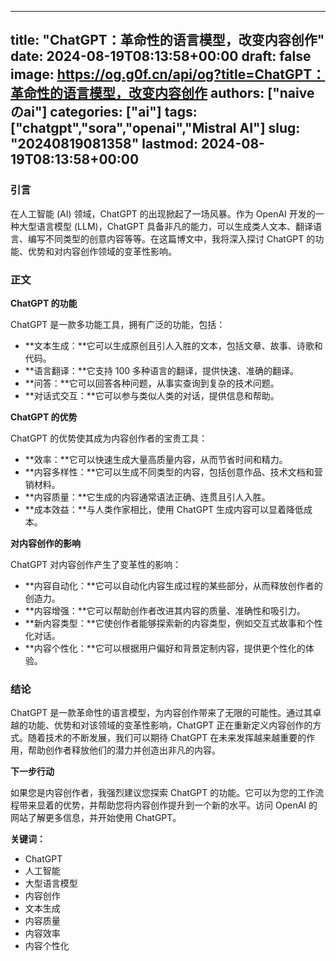 
---
title: "ChatGPT：革命性的语言模型，改变内容创作"
date: 2024-08-19T08:13:58+00:00
draft: false
image: https://og.g0f.cn/api/og?title=ChatGPT：革命性的语言模型，改变内容创作
authors: ["naiveのai"]
categories: ["ai"]
tags: ["chatgpt","sora","openai","Mistral AI"]
slug: "20240819081358"
lastmod: 2024-08-19T08:13:58+00:00
---
### 引言

在人工智能 (AI) 领域，ChatGPT 的出现掀起了一场风暴。作为 OpenAI 开发的一种大型语言模型 (LLM)，ChatGPT 具备非凡的能力，可以生成类人文本、翻译语言、编写不同类型的创意内容等等。在这篇博文中，我将深入探讨 ChatGPT 的功能、优势和对内容创作领域的变革性影响。

### 正文

**ChatGPT 的功能**

ChatGPT 是一款多功能工具，拥有广泛的功能，包括：

- **文本生成：**它可以生成原创且引人入胜的文本，包括文章、故事、诗歌和代码。
- **语言翻译：**它支持 100 多种语言的翻译，提供快速、准确的翻译。
- **问答：**它可以回答各种问题，从事实查询到复杂的技术问题。
- **对话式交互：**它可以参与类似人类的对话，提供信息和帮助。

**ChatGPT 的优势**

ChatGPT 的优势使其成为内容创作者的宝贵工具：

- **效率：**它可以快速生成大量高质量内容，从而节省时间和精力。
- **内容多样性：**它可以生成不同类型的内容，包括创意作品、技术文档和营销材料。
- **内容质量：**它生成的内容通常语法正确、连贯且引人入胜。
- **成本效益：**与人类作家相比，使用 ChatGPT 生成内容可以显着降低成本。

**对内容创作的影响**

ChatGPT 对内容创作产生了变革性的影响：

- **内容自动化：**它可以自动化内容生成过程的某些部分，从而释放创作者的创造力。
- **内容增强：**它可以帮助创作者改进其内容的质量、准确性和吸引力。
- **新内容类型：**它使创作者能够探索新的内容类型，例如交互式故事和个性化对话。
- **内容个性化：**它可以根据用户偏好和背景定制内容，提供更个性化的体验。

### 结论

ChatGPT 是一款革命性的语言模型，为内容创作带来了无限的可能性。通过其卓越的功能、优势和对该领域的变革性影响，ChatGPT 正在重新定义内容创作的方式。随着技术的不断发展，我们可以期待 ChatGPT 在未来发挥越来越重要的作用，帮助创作者释放他们的潜力并创造出非凡的内容。

**下一步行动**

如果您是内容创作者，我强烈建议您探索 ChatGPT 的功能。它可以为您的工作流程带来显着的优势，并帮助您将内容创作提升到一个新的水平。访问 OpenAI 的网站了解更多信息，并开始使用 ChatGPT。

**关键词：**

* ChatGPT
* 人工智能
* 大型语言模型
* 内容创作
* 文本生成
* 内容质量
* 内容效率
* 内容个性化